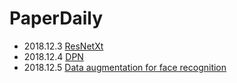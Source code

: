 # PaperDaily
- 2018.12.3 [ResNetXt](./ResNetXt/ResNetXt.md)
- 2018.12.4 [DPN](./DPN/DPN.md)
- 2018.12.5 [Data augmentation for face recognition](./Face/ReadME.md)
